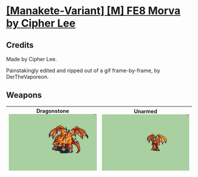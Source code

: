 # [\[Manakete-Variant\] \[M\] FE8 Morva by Cipher Lee](./)
## Credits

Made by Cipher Lee.

Painstakingly edited and ripped out of a gif frame-by-frame, by DerTheVaporeon.

## Weapons

| <b>Dragonstone</b><br/><img alt="Dragonstone animation" src="./8.%20Dragonstone/Dragonstone.gif"/> | <b>Unarmed</b><br/><img alt="Unarmed animation" src="./8.%20Unarmed/Unarmed.gif"/> |
| :---: | :---: |

